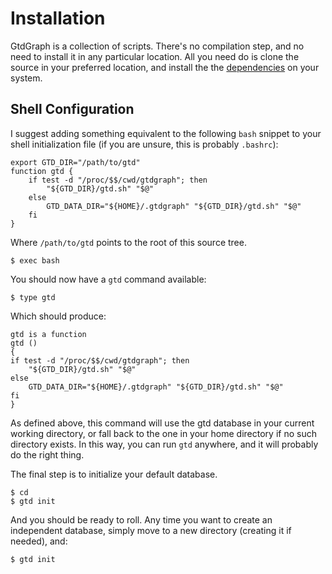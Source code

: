 # Installation

GtdGraph is a collection of scripts. There's no compilation step, and
no need to install it in any particular location. All you need do is
clone the source in your preferred location, and install the the
[dependencies](README.md#dependencies) on your system.

## Shell Configuration

I suggest adding something equivalent to the following `bash` snippet
to your shell initialization file (if you are unsure, this is probably
`.bashrc`):

    export GTD_DIR="/path/to/gtd"
    function gtd {
        if test -d "/proc/$$/cwd/gtdgraph"; then
            "${GTD_DIR}/gtd.sh" "$@"
        else
            GTD_DATA_DIR="${HOME}/.gtdgraph" "${GTD_DIR}/gtd.sh" "$@"
        fi
    }

Where `/path/to/gtd` points to the root of this source tree.

	$ exec bash

You should now have a `gtd` command available:

	$ type gtd

Which should produce:

    gtd is a function
    gtd () 
    { 
    if test -d "/proc/$$/cwd/gtdgraph"; then
        "${GTD_DIR}/gtd.sh" "$@"
    else
        GTD_DATA_DIR="${HOME}/.gtdgraph" "${GTD_DIR}/gtd.sh" "$@"
    fi
    }

As defined above, this command will use the gtd database in your
current working directory, or fall back to the one in your home
directory if no such directory exists. In this way, you can run `gtd`
anywhere, and it will probably do the right thing.

The final step is to initialize your default database.

    $ cd
    $ gtd init

And you should be ready to roll. Any time you want to create an
independent database, simply move to a new directory (creating it if
needed), and:

    $ gtd init
